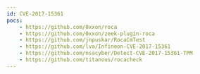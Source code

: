 ```yaml
---
id: CVE-2017-15361
pocs:
    - https://github.com/0xxon/roca
    - https://github.com/0xxon/zeek-plugin-roca
    - https://github.com/jnpuskar/RocaCmTest
    - https://github.com/lva/Infineon-CVE-2017-15361
    - https://github.com/nsacyber/Detect-CVE-2017-15361-TPM
    - https://github.com/titanous/rocacheck
---
```

